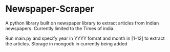 # Newspaper-Scraper
A python library built on newspaper library to extract articles from Indian newspapers. 
Currently limited to the Times of india.

Run main.py and specify year in YYYY fomrat and month in [1-12] to extract the articles. Storage in mongodb in currently being added

